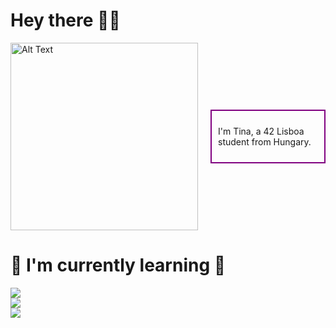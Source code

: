# Hey there 🫶🏽

<div style="display: flex; align-items: center;">
    <img src="https://user-images.githubusercontent.com/74038190/219923809-b86dc415-a0c2-4a38-bc88-ad6cf06395a8.gif" alt="Alt Text" style="width: 300px; height: auto; margin-right: 20px;">
    <div style="border: 2px solid purple; padding: 10px;">
        <p>I'm Tina, a 42 Lisboa student from Hungary.</p>
    </div>
</div>


# 🦋 I'm currently learning 🦋

<img src="https://img.shields.io/badge/C%20programming-000000?style=for-the-badge&logo=C&logoColor=000000&labelColor=2b8afc&color=ffffff"><br>
<img src="https://img.shields.io/badge/Python-000000?style=for-the-badge&logo=Python&logoColor=000000&labelColor=fff69e&color=9ed6ff"><br>
<img src="https://img.shields.io/badge/MySQL-000000?style=for-the-badge&logo=MySQL&logoColor=000000&labelColor=d2ffeb&color=ffd6a1">



